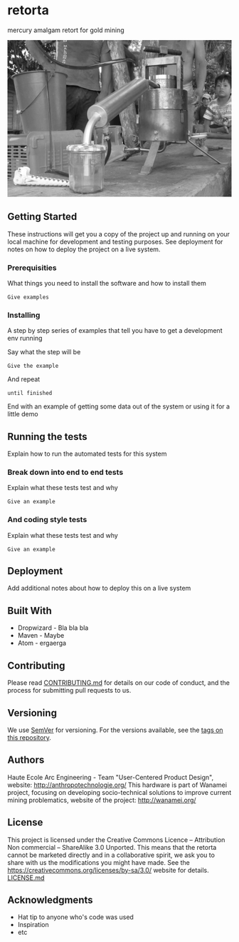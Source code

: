 # retorta

mercury amalgam retort for gold mining

![Alt text](/img/IMG_2189.jpg?raw=true "Retorta")

## Getting Started

These instructions will get you a copy of the project up and running on your local machine for development and testing purposes. See deployment for notes on how to deploy the project on a live system.

### Prerequisities

What things you need to install the software and how to install them

```
Give examples
```

### Installing

A step by step series of examples that tell you have to get a development env running

Say what the step will be

```
Give the example
```

And repeat

```
until finished
```

End with an example of getting some data out of the system or using it for a little demo

## Running the tests

Explain how to run the automated tests for this system

### Break down into end to end tests

Explain what these tests test and why

```
Give an example
```

### And coding style tests

Explain what these tests test and why

```
Give an example
```

## Deployment

Add additional notes about how to deploy this on a live system

## Built With

* Dropwizard - Bla bla bla
* Maven - Maybe
* Atom - ergaerga

## Contributing

Please read [CONTRIBUTING.md](https://gist.github.com/PurpleBooth/b24679402957c63ec426) for details on our code of conduct, and the process for submitting pull requests to us.

## Versioning

We use [SemVer](http://semver.org/) for versioning. For the versions available, see the [tags on this repository](https://github.com/your/project/tags). 

## Authors
Haute Ecole Arc Engineering - Team "User-Centered Product Design", website: http://anthropotechnologie.org/
This hardware is part of Wanamei project, focusing on developing socio-technical solutions to improve current mining problematics, website of the project: http://wanamei.org/

## License

This project is licensed under the Creative Commons Licence – Attribution Non commercial – ShareAlike 3.0 Unported. This means that the retorta cannot be marketed directly and in a collaborative spirit, we ask you to share with us the modifications you might have made. See the https://creativecommons.org/licenses/by-sa/3.0/ website for details.
[LICENSE.md](LICENSE.md)

## Acknowledgments

* Hat tip to anyone who's code was used
* Inspiration
* etc
